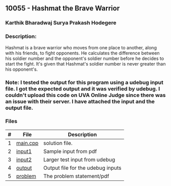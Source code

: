 ## 10055 - Hashmat the Brave Warrior 
### Karthik Bharadwaj Surya Prakash Hodegere
### Description:

Hashmat is a brave warrior who moves from one place to another, along with his friends, to fight opponents. He calculates the difference between his soldier number and the opponent's soldier number before he decides to start the fight. It's given that Hashmat's soldier number is never greater than his opponent's. 

### Note: I tested the output for this program using a udebug input file. I got the expected output and it was verified by udebug. I couldn't upload this code on UVA Online Judge since there was an issue with their server. I have attached the input and the output file. 


### Files

|   #   | File                       | Description                                                |
| :---: | -------------------------- | ---------------------------------------------------------- |
|   1   | [main.cpp](./main.cpp)     | solution file.                                             |
|   2   | [input1](./in2.txt)        | Sample input from pdf                                      |
|   3   | [input2](./in1.txt)        | Larger test input from udebug                              |
|   4   | [output](./out1.txt)       | Output file for the udebug inputs                          |
|   5   | [problem](./10055.pdf)     | The problem statement/pdf                                  |


